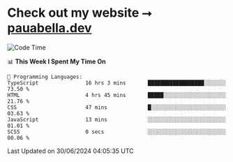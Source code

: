 # Check out my website ⭢ [pauabella.dev](https://pauabella.dev)

<!--START_SECTION:waka-->
![Code Time](http://img.shields.io/badge/Code%20Time-3%2C514%20hrs%2011%20mins-blue)

📊 **This Week I Spent My Time On** 

```text
💬 Programming Languages: 
TypeScript               16 hrs 3 mins       ██████████████████░░░░░░░   73.50 % 
HTML                     4 hrs 45 mins       █████░░░░░░░░░░░░░░░░░░░░   21.76 % 
CSS                      47 mins             █░░░░░░░░░░░░░░░░░░░░░░░░   03.63 % 
JavaScript               13 mins             ░░░░░░░░░░░░░░░░░░░░░░░░░   01.01 % 
SCSS                     0 secs              ░░░░░░░░░░░░░░░░░░░░░░░░░   00.06 % 
```


 Last Updated on 30/06/2024 04:05:35 UTC
<!--END_SECTION:waka-->
